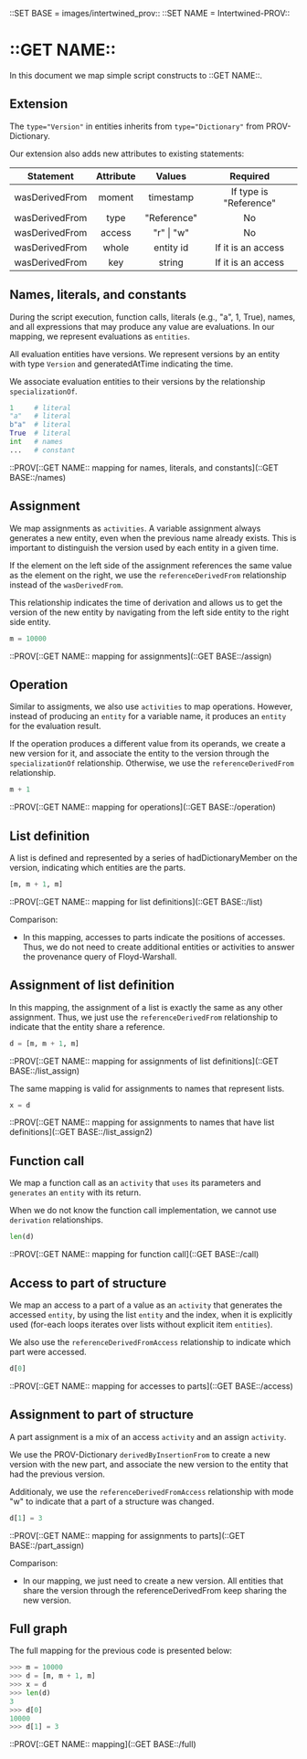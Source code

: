 ::SET BASE = images/intertwined_prov::
::SET NAME = Intertwined-PROV::

# ::GET NAME::

In this document we map simple script constructs to ::GET NAME::.

## Extension

The `type="Version"` in entities inherits from `type="Dictionary"` from PROV-Dictionary.

Our extension also adds new attributes to existing statements:

| Statement      | Attribute    | Values         | Required               |
|:--------------:|:------------:|:--------------:|:----------------------:|
| wasDerivedFrom | moment       | timestamp      | If type is "Reference" |
| wasDerivedFrom | type         | "Reference"    | No                     |
| wasDerivedFrom | access       | "r" &#124; "w" | No                     |
| wasDerivedFrom | whole        | entity id      | If it is an access     |
| wasDerivedFrom | key          | string         | If it is an access     |


## Names, literals, and constants

During the script execution, function calls, literals (e.g., "a", 1, True), names, and all expressions that may produce any value are evaluations. In our mapping, we represent evaluations as `entities`.

All evaluation entities have versions. We represent versions by an entity with type `Version` and generatedAtTime indicating the time.

We associate evaluation entities to their versions by the relationship `specializationOf`.


```python
1     # literal
"a"   # literal
b"a"  # literal
True  # literal
int   # names
...   # constant
```

::PROV[::GET NAME:: mapping for names, literals, and constants](::GET BASE::/names)

## Assignment

We map assignments as `activities`. A variable assignment always generates a new entity, even when the previous name already exists. This is important to distinguish the version used by each entity in a given time.

If the element on the left side of the assignment references the same value as the element on the right, we use the `referenceDerivedFrom` relationship instead of the `wasDerivedFrom`.

This relationship indicates the time of derivation and allows us to get the version of the new entity by navigating from the left side entity to the right side entity.

```python
m = 10000
```

::PROV[::GET NAME:: mapping for assignments](::GET BASE::/assign)

## Operation

Similar to assigments, we also use `activities` to map operations. However, instead of producing an `entity` for a variable name, it produces an `entity` for the evaluation result.

If the operation produces a different value from its operands, we create a new version for it, and associate the entity to the version through the `specializationOf` relationship. Otherwise, we use the `referenceDerivedFrom` relationship.

```python
m + 1
```

::PROV[::GET NAME:: mapping for operations](::GET BASE::/operation)


## List definition

A list is defined and represented by a series of hadDictionaryMember on the version, indicating which entities are the parts.

```python
[m, m + 1, m]
```

::PROV[::GET NAME:: mapping for list definitions](::GET BASE::/list)


Comparison:

* In this mapping, accesses to parts indicate the positions of accesses. Thus, we do not need to create additional entities or activities to answer the provenance query of Floyd-Warshall.


## Assignment of list definition

In this mapping, the assignment of a list is exactly the same as any other assignment. Thus, we just use the `referenceDerivedFrom` relationship to indicate that the entity share a reference.

```python
d = [m, m + 1, m]
```

::PROV[::GET NAME:: mapping for assignments of list definitions](::GET BASE::/list_assign)

The same mapping is valid for assignments to names that represent lists.

```python
x = d
```

::PROV[::GET NAME:: mapping for assignments to names that have list definitions](::GET BASE::/list_assign2)

## Function call

We map a function call as an `activity` that `uses` its parameters and `generates` an `entity` with its return.

When we do not know the function call implementation, we cannot use `derivation` relationships.

```python
len(d)
```

::PROV[::GET NAME:: mapping for function call](::GET BASE::/call)

## Access to part of structure

We map an access to a part of a value as an `activity` that generates the accessed `entity`, by using the list `entity` and the index, when it is explicitly used (for-each loops iterates over lists without explicit item `entities`).

We also use the `referenceDerivedFromAccess` relationship to indicate which part were accessed.

```python
d[0]
```

::PROV[::GET NAME:: mapping for accesses to parts](::GET BASE::/access)

## Assignment to part of structure

A part assignment is a mix of an access `activity` and an assign `activity`.

We use the PROV-Dictionary `derivedByInsertionFrom` to create a new version with the new part, and associate the new version to the entity that had the previous version.

Additionaly, we use the `referenceDerivedFromAccess` relationship with mode "w" to indicate that a part of a structure was changed.


```python
d[1] = 3
```

::PROV[::GET NAME:: mapping for assignments to parts](::GET BASE::/part_assign)

Comparison:

* In our mapping, we just need to create a new version. All entities that share the version through the referenceDerivedFrom keep sharing the new version.

## Full graph

The full mapping for the previous code is presented below:

```python
>>> m = 10000
>>> d = [m, m + 1, m]
>>> x = d
>>> len(d)
3
>>> d[0]
10000
>>> d[1] = 3
```

::PROV[::GET NAME:: mapping](::GET BASE::/full)
